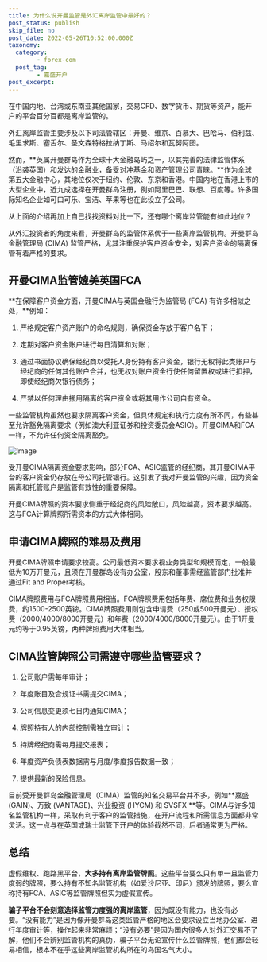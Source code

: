 ```yaml
---
title: 为什么说开曼监管是外汇离岸监管中最好的？
post_status: publish
skip_file: no
post_date: 2022-05-26T10:52:00.000Z
taxonomy:
  category:
        - forex-com
  post_tag:
        - 嘉盛开户
post_excerpt: 
---
```

在中国内地、台湾或东南亚其他国家，交易CFD、数字货币、期货等资产，能开户的平台百分百都是离岸监管的。

外汇离岸监管主要涉及以下司法管辖区：开曼、维京、百慕大、巴哈马、伯利兹、毛里求斯、塞舌尔、圣文森特格拉纳丁斯、马绍尔和瓦努阿图。

然而，**英属开曼群岛作为全球十大金融岛屿之一，以其完善的法律监管体系（沿袭英国）和发达的金融业，备受对冲基金和资产管理公司青睐。**作为全球第五大金融中心，其地位仅次于纽约、伦敦、东京和香港。中国内地在香港上市的大型企业中，近九成选择在开曼群岛注册，例如阿里巴巴、联想、百度等。许多国际知名企业如可口可乐、宝洁、苹果等也在此设立子公司。

从上面的介绍再加上自己找找资料对比一下，还有哪个离岸监管能有如此地位？

从外汇投资者的角度来看，开曼群岛的监管体系优于一些离岸监管机构。开曼群岛金融管理局 (CIMA) 监管严格，尤其注重保护客户资金安全，对客户资金的隔离保管有着严格的要求。

## 开曼CIMA监管媲美英国FCA

**在保障客户资金方面，开曼CIMA与英国金融行为监管局 (FCA) 有许多相似之处，**例如：

1. 严格规定客户资产账户的命名规则，确保资金存放于客户名下；

1. 定期对客户资金账户进行每日清算和对账；

1. 通过书面协议确保经纪商以受托人身份持有客户资金，银行无权将此类账户与经纪商的任何其他账户合并，也无权对账户资金行使任何留置权或进行扣押，即使经纪商欠银行债务；

1. 严禁以任何理由挪用隔离的客户资金或将其用作公司自有资金。

一些监管机构虽然也要求隔离客户资金，但具体规定和执行力度有所不同，有些甚至允许豁免隔离要求（例如澳大利亚证券和投资委员会ASIC）。开曼CIMA和FCA一样，不允许任何资金隔离豁免。

![Image](https://prod-files-secure.s3.us-west-2.amazonaws.com/39ed1227-6d7d-4570-be36-9ccd4a2c4241/bd849744-3fcb-4a37-8312-357962c8f065/image.png?X-Amz-Algorithm=AWS4-HMAC-SHA256&X-Amz-Content-Sha256=UNSIGNED-PAYLOAD&X-Amz-Credential=ASIAZI2LB466YOEDRQPV%2F20250206%2Fus-west-2%2Fs3%2Faws4_request&X-Amz-Date=20250206T041349Z&X-Amz-Expires=3600&X-Amz-Security-Token=IQoJb3JpZ2luX2VjEDwaCXVzLXdlc3QtMiJGMEQCIDwV%2FiZxonJ9HZgMi3FQfSbG3otaXfSo%2BlVTpPeCNzMzAiBtNpJc0P60QfMnfLJnVMne5rTscZEP5zbDz7Q95dyfzSr%2FAwhVEAAaDDYzNzQyMzE4MzgwNSIMKAjhOPBgjBZP0CvTKtwDN7xVLB%2FFaAlT3AH7sK5Rjco0iy9xuQOF2Ma9nsDn6OCnLDYgYByzEewEOXR2p9lTb9SSb9KtEoDE2oMARAGx3b83E4HQU2fyhMvY4WlPyBcFkLKPOYZbAl4jlvxlCPOaVyrI3Ei8pjJqs2uEczOCT%2BhCKGUiI3aectnVkeLFEBoZZdFWcMrPvxb1N7oOPdb%2FkdtiwXkMOEHq8Y%2F%2FK0v%2Fu%2FSDa0TniT3g5htv%2Bbz%2Fo%2BrPHdOQHOa1MLgQ1tK4Kv0hgsVuJxPZEyKOLqZf0jCsLMTWlvWDbC1oXP8osgx8x96RHIyoQzaGZsD3YMXwh4AKJHGgKwp9FVjjjTXhI78FE2UXAM2JelwIFstaRkvlm14lKUqfpz%2Fx5bt6QHyptByw3FGPacgHjVLNWi3bIX5G8tp9wHe55zHFGIsKSIswIbeRwHmPzNy2P0VUT45rQ2zHTjPKpFAih7TfeWBTDzvjYTzX19UbUJLr6twc%2FICivQA2sqbHj75iaXmtQOLJQJL2jo1Bc9CaaZZ5LvMThI%2Fky8Btt5gk0k61StmkH2T18P%2B%2F42GkudsqakY%2FOMJlyDASVJn7xfLXwil2FEfueAHqDcsWzcVYQvI4a%2FgJceVbSTBX8Hr2yBu6QU4KPl4w6t%2BQvQY6pgGyFIOlm9DsdiJeJmiLdc4kzNxC%2B6dYw%2FrQ9ZPQ%2FiQFZvBAu0zizaYI%2B%2BcBQ3rt6ZxacypKYSOUDUFyCuK8ekvX3%2B6FQZN1LtyjmtVLgW5CVy1AHeX1Ep6r2q5HnEvfv9y8OGArNkDv4CzeU7MapGFWpuPNTGFhbhHem8Le3EpZdQK3Vaerf3lLwOSi%2FlZaW%2FVF8jpaiEevJNZotadqKLKopG5jJuER&X-Amz-Signature=25f1a6a8ee3400f9aa099a8483e1b84b2ac01c907934e03361c60fb9605f065f&X-Amz-SignedHeaders=host&x-id=GetObject)

受开曼CIMA隔离资金要求影响，部分FCA、ASIC监管的经纪商，其开曼CIMA平台的客户资金仍存放在母公司托管银行。这引发了我对开曼监管的兴趣，因为资金隔离和托管账户是监管有效性的重要保障。

开曼CIMA牌照的资本要求侧重于经纪商的风险敞口，风险越高，资本要求越高。这与FCA计算牌照所需资本的方式大体相同。

## **申请CIMA牌照的难易及费用**

开曼CIMA牌照申请要求较高。公司最低资本要求视业务类型和规模而定，一般最低为10万开曼元，且须在开曼群岛设有办公室，股东和董事需经监管部门批准并通过Fit and Proper考核。

CIMA牌照费用与FCA牌照费用相当。FCA牌照费用包括年费、席位费和业务权限费，约1500-2500英镑。CIMA牌照费用则包含申请费（250或500开曼元）、授权费（2000/4000/8000开曼元）和年费（2000/4000/8000开曼元）。由于1开曼元约等于0.95英镑，两种牌照费用大体相当。

## CIMA监管牌照公司需遵守哪些监管要求？

1. 公司账户需每年审计；

1. 年度账目及合规证书需提交CIMA；

1. 公司信息变更须七日内通知CIMA；

1. 牌照持有人的内部控制需独立审计；

1. 持牌经纪商需每月提交报表；

1. 年度资产负债表数据需与月度/季度报告数据一致；

1. 提供最新的保险信息。

目前受开曼群岛金融管理局（CIMA）监管的知名交易平台并不多，例如**嘉盛 (GAIN)、万致 (VANTAGE)、兴业投资 (HYCM) 和 SVSFX **等。CIMA与许多知名监管机构一样，采取有利于客户的监管措施，在开户流程和所需信息方面都非常灵活。这一点与在英国或瑞士监管下开户的体验截然不同，后者通常更为严格。

## 总结

虚假维权、跑路黑平台，**大多持有离岸监管牌照**。这些平台要么只有单一且监管力度弱的牌照，要么持有不知名监管机构（如爱沙尼亚、印尼）颁发的牌照，要么宣称持有FCA、ASIC等监管牌照但实为虚假宣传。

**骗子平台不会刻意选择监管力度强的离岸监管**，因为既没有能力，也没有必要。“没有能力”是因为像开曼群岛这类监管严格的地区会要求设立当地办公室、进行年度审计等，操作起来非常麻烦；“没有必要”是因为国内很多人对外汇交易不了解，他们不会辨别监管机构的真伪，骗子平台无论宣传什么监管牌照，他们都会轻易相信，根本不在乎这些离岸监管机构所在的岛国名气大小。